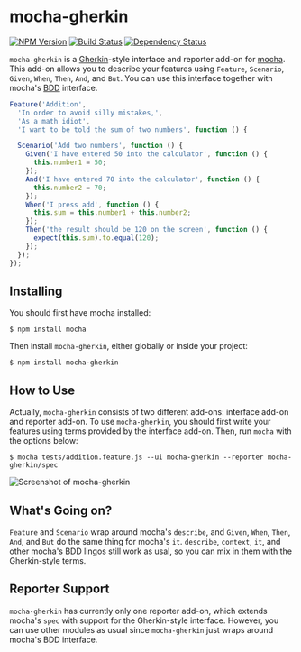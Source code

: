# mocha-gherkin

[![NPM Version](https://badge.fury.io/js/mocha-gherkin.svg)](https://npmjs.org/package/mocha-gherkin)
[![Build Status](https://travis-ci.org/jgkim/mocha-gherkin.svg?branch=master)](https://travis-ci.org/jgkim/mocha-gherkin)
[![Dependency Status](https://david-dm.org/jgkim/mocha-gherkin.svg)](https://david-dm.org/jgkim/mocha-gherkin)

`mocha-gherkin` is a [Gherkin](https://github.com/cucumber/cucumber/wiki/Gherkin)-style interface and reporter add-on for [mocha](https://mochajs.org/). This add-on allows you to describe your features using `Feature`, `Scenario`, `Given`, `When`, `Then`, `And`, and `But`. You can use this interface together with mocha's [BDD](https://mochajs.org/#bdd) interface.

```js
Feature('Addition',
  'In order to avoid silly mistakes,',
  'As a math idiot',
  'I want to be told the sum of two numbers', function () {

  Scenario('Add two numbers', function () {
    Given('I have entered 50 into the calculator', function () {
      this.number1 = 50;
    });
    And('I have entered 70 into the calculator', function () {
      this.number2 = 70;
    });
    When('I press add', function () {
      this.sum = this.number1 + this.number2;
    });
    Then('the result should be 120 on the screen', function () {
      expect(this.sum).to.equal(120);
    });
  });
});
```

## Installing

You should first have mocha installed:
```shell
$ npm install mocha
```

Then install `mocha-gherkin`, either globally or inside your project:
```shell
$ npm install mocha-gherkin
```

## How to Use

Actually, `mocha-gherkin` consists of two different add-ons: interface add-on and reporter add-on. To use `mocha-gherkin`, you should first write your features using terms provided by the interface add-on. Then, run `mocha` with the options below:
```shell
$ mocha tests/addition.feature.js --ui mocha-gherkin --reporter mocha-gherkin/spec
```

![Screenshot of mocha-gherkin](https://cloud.githubusercontent.com/assets/86622/11293191/fde8783a-8f9a-11e5-8fac-88b91434a6fd.png)

## What's Going on?

`Feature` and `Scenario` wrap around mocha's `describe`, and `Given`, `When`, `Then`, `And`, and `But` do the same thing for mocha's `it`. `describe`, `context`, `it`, and other mocha's BDD lingos still work as usal, so you can mix in them with the Gherkin-style terms.

## Reporter Support

`mocha-gherkin` has currently only one reporter add-on, which extends mocha's `spec` with support for the Gherkin-style interface. However, you can use other modules as usual since `mocha-gherkin` just wraps around mocha's BDD interface.
